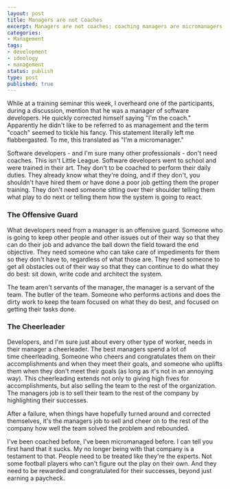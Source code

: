 ```yaml
---
layout: post
title: Managers are not Coaches
excerpt: Managers are not coaches; coaching managers are micromanagers.
categories:
- Management
tags:
- development
- ideology
- management
status: publish
type: post
published: true
---
```

While at a training seminar this week, I overheard one of the participants, during a discussion, mention that he was
a manager of software developers. He quickly corrected himself saying "I'm the coach." Apparently he didn't like to be
referred to as management and the term "coach" seemed to tickle his fancy. This statement literally left me 
flabbergasted. To me, this translated as "I'm a micromanager."

Software developers - and I'm sure many other professionals - don't need coaches. This isn't Little League. Software
developers went to school and were trained in their art. They don't to be coached to perform their daily duties. They
already know what they're doing, and if they don't, you shouldn't have hired them or have done a poor job getting them
the proper training. They don't need someone sitting over their shoulder telling them what play to do next or telling
them how the system is going to react.

### The Offensive Guard
What developers need from a manager is an offensive guard. Someone who is going to keep other people and other issues
out of their way so that they can do their job and advance the ball down the field toward the end objective. They
need someone who can take care of impediments for them so they don't have to, regardless of what those are. They
need someone to get all obstacles out of their way so that they can continue to do what they do best: sit down,
write code and architect the system.

The team aren't servants of the manager, the manager is a servant of the team. The butler of the team. Someone who
performs actions and does the dirty work to keep the team focused on what they do best, and focused on getting their
tasks done.

### The Cheerleader
Developers, and I'm sure just about every other type of worker, needs in their manager a cheerleader. The best
managers spend a lot of time cheerleading. Someone who cheers and congratulates them on their accomplishments and
when they meet their goals, and someone who uplifts them when they don't meet their goals (as long as it's not in an
annoying way). This cheerleading extends not only to giving high fives for accomplishments, but also selling the
team to the rest of the organization. The managers job is to sell their team to the rest of the company by
highlighting their successes.

After a failure, when things have hopefully turned around and corrected themselves, it's the managers job to sell and
cheer on to the rest of the company how well the team solved the problem and rebounded.

I've been coached before, I've been micromanaged before. I can tell you first hand that it sucks. My no longer being
with that company is a testament to that. People need to be treated like they're the experts. Not some football
players who can't figure out the play on their own. And they need to be rewarded and congratulated for their successes,
beyond just earning a paycheck.
